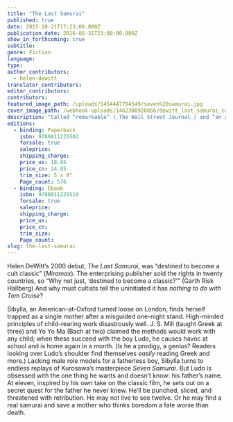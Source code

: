 ```yaml
---
title: "The Last Samurai"
published: true
date: 2015-10-21T17:23:00.000Z
publication_date: 2016-05-31T23:00:00.000Z
show_in_forthcoming: true
subtitle:
genre: Fiction
language:
type:
author_contributors:
  - helen-dewitt
translator_contributors:
editor_contributors:
contributors:
featured_image_path: /uploads/1454447794549/seven%20samurai.jpg
cover_image_path: /webhook-uploads/1462300928856/dewitt_last_samurai_cover_final.jpg
description: "Called “remarkable” (_The Wall Street Journal_) and “an ambitious, colossal debut novel” (_Publishers Weekly_), Helen DeWitt’s The Last Samurai is back in print at last "
editions:
  - binding: Paperback
    isbn: 9780811225502
    forsale: true
    saleprice:
    shipping_charge:
    price_us: 18.95
    price_cn: 24.95
    trim_size: 5 x 8"
    Page_count: 576
  - binding: Ebook
    isbn: 9780811225519
    forsale: true
    saleprice:
    shipping_charge:
    price_us:
    price_cn:
    trim_size:
    Page_count:
slug: the-last-samurai
---
```


Helen DeWitt’s 2000 debut, _The Last Samurai_, was “destined to become a cult classic” (_Miramax_). The enterprising publisher sold the rights in twenty countries, so “Why not just, ‘destined to become a classic?’” (Garth Risk Hallberg) And why must cultists tell the uninitiated it has _nothing to do with Tom Cruise_?

Sibylla, an American-at-Oxford turned loose on London, finds herself trapped as a single mother after a misguided one-night stand. High-minded principles of child-rearing work disastrously well. J. S. Mill (taught Greek at three) and Yo Yo Ma (Bach at two) claimed the methods would work with any child; when these succeed with the boy Ludo, he causes havoc at school and is home again in a month. (_Is_ he a prodigy, a genius? Readers looking over Ludo’s shoulder find themselves _easily_ reading Greek and more.) Lacking male role models for a fatherless boy, Sibylla turns to endless replays of Kurosawa’s masterpiece _Seven Samurai_. But Ludo is obsessed with the one thing he wants and doesn’t know: his father’s name. At eleven, inspired by his own take on the classic film, he sets out on a secret quest for the father he never knew. He’ll be punched, sliced, and threatened with retribution. He may not live to see twelve. Or he may find a real samurai and save a mother who thinks boredom a fate worse than death.


